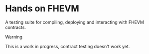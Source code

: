 # Hands on FHEVM
A testing suite for compiling, deploying and interacting with FHEVM contracts.

> [!WARNING]
> This is a work in progress, contract testing doesn't work yet.
